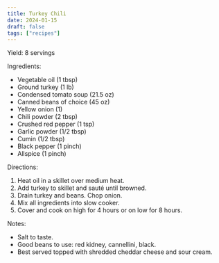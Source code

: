 ```yaml
---
title: Turkey Chili
date: 2024-01-15
draft: false
tags: ["recipes"]
---
```


Yield: 8 servings

Ingredients:
- Vegetable oil (1 tbsp)
- Ground turkey (1 lb)
- Condensed tomato soup (21.5 oz)
- Canned beans of choice (45 oz)
- Yellow onion (1)
- Chili powder (2 tbsp)
- Crushed red pepper (1 tsp)
- Garlic powder (1/2 tbsp)
- Cumin (1/2 tbsp)
- Black pepper (1 pinch)
- Allspice (1 pinch)

Directions:
1) Heat oil in a skillet over medium heat.
2) Add turkey to skillet and sauté until browned.
3) Drain turkey and beans. Chop onion.
4) Mix all ingredients into slow cooker.
5) Cover and cook on high for 4 hours or on low for 8 hours.

Notes:
- Salt to taste.
- Good beans to use: red kidney, cannellini, black.
- Best served topped with shredded cheddar cheese and sour cream.
